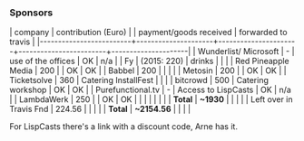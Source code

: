 ### Sponsors

| company                 | contribution (Euro) |                      | payment/goods received | forwarded to travis |
|-------------------------+---------------------+----------------------+------------------------+---------------------|
| Wunderlist/ Microsoft   |                   - | use of the offices   | OK                     | n/a                 |
| Fy                      |         (2015: 220) | drinks               |                        |                     |
| Red Pineapple Media     |                 200 |                      | OK                     | OK                  |
| Babbel                  |                 200 |                      |                        |                     |
| Metosin                 |                 200 |                      | OK                     | OK                  |
| Ticketsolve             |                 360 | Catering InstallFest |                        |                     |
| bitcrowd                |                 500 | Catering workshop    | OK                     | OK                  |
| Purefunctional.tv       |                   - | Access to LispCasts  | OK                     | n/a                 |
| LambdaWerk              |                 250 |                      | OK                     | OK                  |
|                         |                     |                      |                        |                     |
| **Total**               |           **~1930** |                      |                        |                     |
| Left over in Travis Fnd |              224.56 |                      |                        |                     |
| **Total**               |        **~2154.56** |                      |                        |                     |

For LispCasts there's a link with a discount code, Arne has it.
